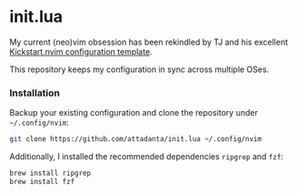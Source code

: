 # init.lua

My current (neo)vim obsession has been rekindled by TJ and his excellent
[Kickstart.nvim configuration template](https://youtu.be/stqUbv-5u2s).

This repository keeps my configuration in sync across multiple OSes.

### Installation

Backup your existing configuration and clone the repository under
`~/.config/nvim`:

```bash
git clone https://github.com/attadanta/init.lua ~/.config/nvim
```

Additionally, I installed the recommended dependencies `ripgrep` and `fzf`:

```bash
brew install ripgrep
brew install fzf
```


